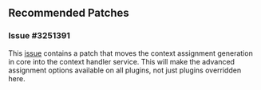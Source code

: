 ## Recommended Patches

### Issue #3251391
This [issue](https://www.drupal.org/project/drupal/issues/3251391) contains a patch that moves the context assignment
generation in core into the context handler service. This will make the advanced assignment options available on all
plugins, not just plugins overridden here.
